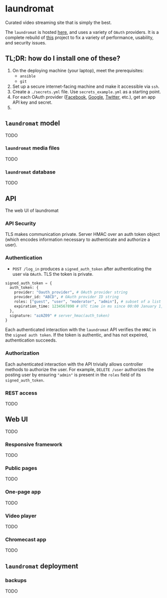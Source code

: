 laundromat
==========
Curated video streaming site that is simply the best.

The `laundromat` is hosted [here](laundromat.hackartscience.com), and uses a variety of `OAuth` providers. It is a complete rebuild of [this](https://github.com/ilebedev/laundromat) project to fix a variety of performance, usability, and security issues.

TL;DR: how do I install one of these?
-------------------------------------

1. On the deploying machine (your laptop), meet the prerequisites:
   - `ansible`
   - `git`
2. Set up a secure internet-facing machine and make it accessible via `ssh`. 
3. Create a `./secrets.yml` file. Use `secrets_example.yml` as a starting point.
4. For each OAuth provider ([Facebook](https://developers.facebook.com/), [Google](https://console.developers.google.com), [Twitter](https://apps.twitter.com/), etc.), get an app API key and secret.
5. 

`laundromat` model
------------------

TODO

### `laundromat` media files

TODO

### `laundromat` database

TODO

API
---
The web UI of laundromat

### API Security

TLS makes communication private. Server HMAC over an auth token object (which encodes information necessary to authenticate and authorize a user). 

### Authentication

- `POST /log_in` produces a `signed_auth_token` after authenticating the user via `OAuth`. TLS the token is private.

```python
signed_auth_token = {
  auth_token: {
    provider: "Oauth_provider", # OAuth provider string
    provider_id: "ABCD", # OAuth provider ID string
    roles: ["guest", "user", "moderator", "admin"], # subset of a list of roles
    expiration_time: 1234567890 # UTC time in ms since 00:00 January 1, 1970
  },
  signature: "azAZ09" # server_hmac(auth_token)
}
```

Each authenticated interaction with the `laundromat` API verifies the `HMAC` in the `signed auth token`. If the token is authentic, and has not expeired, authentication succeeds.

### Authorization

Each auhenticated interaction with the API trivially allows controller methods to authorize the user.
For example, `DELETE /user` authorizes the posting user by ensuring `"admin"` is present in the `roles` field of its `signed_auth_token`.

### REST access

TODO

Web UI
------

TODO

### Responsive framework

TODO

### Public pages

TODO

### One-page app

TODO

### Video player

TODO

### Chromecast app

TODO

`laundromat` deployment
-----------------------

### backups

TODO
